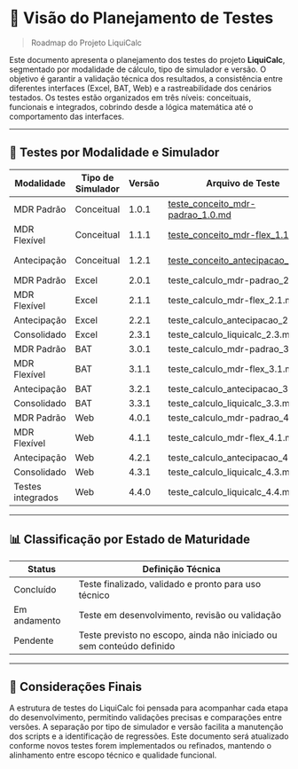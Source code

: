 # 📌 Visão do Planejamento de Testes

> Roadmap do Projeto LiquiCalc

Este documento apresenta o planejamento dos testes do projeto **LiquiCalc**, segmentado por modalidade de cálculo, tipo de simulador e versão. O objetivo é garantir a validação técnica dos resultados, a consistência entre diferentes interfaces (Excel, BAT, Web) e a rastreabilidade dos cenários testados. Os testes estão organizados em três níveis: conceituais, funcionais e integrados, cobrindo desde a lógica matemática até o comportamento das interfaces.

---

## 🧪 Testes por Modalidade e Simulador

| Modalidade             | Tipo de Simulador | Versão     | Arquivo de Teste                                                                                                                                                                    | Status        |
|------------------------|-------------------|------------|-------------------------------------------------------------------------------------------------------------------------------------------------------------------------------------|---------------|
| MDR Padrão             | Conceitual        | 1.0.1      | [teste_conceito_mdr-padrao_1.0.md](https://github.com/vinyalme/LiquiCalc/blob/main/2_testes/0_conceitos_teste/1_simulador_mdr-padrao1.0v/teste_conceito_mdr-padrao.md)              | Concluído     |
| MDR Flexível           | Conceitual        | 1.1.1      | [teste_conceito_mdr-flex_1.1.md](https://github.com/vinyalme/LiquiCalc/blob/main/2_testes/0_conceitos_teste/2_simulador_mdr-flex1.1v/teste_conceito_mdr-flex.md)                    | Concluído     |
| Antecipação            | Conceitual        | 1.2.1      | [teste_conceito_antecipacao_1.2.md](https://github.com/vinyalme/LiquiCalc/blob/main/2_testes/0_conceitos_teste/3_simulador_antecipacao1.2v/teste_conceito_antecipacao.md)           | Em andamento  |
| MDR Padrão             | Excel             | 2.0.1      | teste_calculo_mdr-padrao_2.0.md               | Pendente      |
| MDR Flexível           | Excel             | 2.1.1      | teste_calculo_mdr-flex_2.1.md                 | Pendente      |
| Antecipação            | Excel             | 2.2.1      | teste_calculo_antecipacao_2.2.md              | Pendente      |
| Consolidado            | Excel             | 2.3.1      | teste_calculo_liquicalc_2.3.md                | Pendente      |
| MDR Padrão             | BAT               | 3.0.1      | teste_calculo_mdr-padrao_3.0.md               | Pendente      |
| MDR Flexível           | BAT               | 3.1.1      | teste_calculo_mdr-flex_3.1.md                 | Pendente      |
| Antecipação            | BAT               | 3.2.1      | teste_calculo_antecipacao_3.2.md              | Pendente      |
| Consolidado            | BAT               | 3.3.1      | teste_calculo_liquicalc_3.3.md                | Pendente      |
| MDR Padrão             | Web               | 4.0.1      | teste_calculo_mdr-padrao_4.0.md               | Pendente      |
| MDR Flexível           | Web               | 4.1.1      | teste_calculo_mdr-flex_4.1.md                 | Pendente      |
| Antecipação            | Web               | 4.2.1      | teste_calculo_antecipacao_4.2.md              | Pendente      |
| Consolidado            | Web               | 4.3.1      | teste_calculo_liquicalc_4.3.md                | Pendente      |
| Testes integrados      | Web               | 4.4.0      | teste_calculo_liquicalc_4.4.md                | Pendente      |
---

## 📊 Classificação por Estado de Maturidade

| Status        | Definição Técnica                                                                 |
|---------------|-----------------------------------------------------------------------------------|
| Concluído     | Teste finalizado, validado e pronto para uso técnico                              |
| Em andamento  | Teste em desenvolvimento, revisão ou validação                                    |
| Pendente      | Teste previsto no escopo, ainda não iniciado ou sem conteúdo definido             |

---

## 📎 Considerações Finais

A estrutura de testes do LiquiCalc foi pensada para acompanhar cada etapa do desenvolvimento, permitindo validações precisas e comparações entre versões. A separação por tipo de simulador e versão facilita a manutenção dos scripts e a identificação de regressões. Este documento será atualizado conforme novos testes forem implementados ou refinados, mantendo o alinhamento entre escopo técnico e qualidade funcional.
